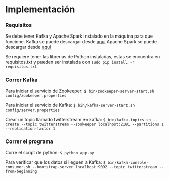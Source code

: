 # Implementación

### Requisitos

Se debe tener Kafka y Apache Spark instalado en la máquina para que funcione.
Kafka se puede descargar desde [aquí]( https://kafka.apache.org/downloads.html)
Apache Spark se puede descargar desde [aquí](https://spark.apache.org/downloads.html)

Se requiere tener las librerias de Python instaladas, estas se encuentra en requisitos.txt y pueden ser instalada con `sudo pip install -r requisitos.txt`

### Correr Kafka
Para iniciar el servicio de Zookeeper:
`$ bin/zookeeper-server-start.sh config/zookeeper.properties`

Para iniciar el servicio de Kafka:
`$ bin/kafka-server-start.sh config/server.properties`

Crear un topic llamado twitterstream en kafka:
`$ bin/kafka-topics.sh --create --topic twitterstream --zookeeper localhost:2181 --partitions 1 --replication-factor 1`

### Correr el programa
Corre el script de python:
`$ python app.py`

Para verificar que los datos si lleguen a Kafka:
`$ bin/kafka-console-consumer.sh --bootstrap-server localhost:9092 --topic twitterstream --from-beginning`




